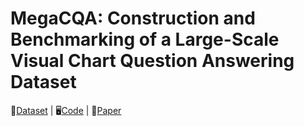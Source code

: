 # MegaCQA: Construction and Benchmarking of a Large-Scale Visual Chart Question Answering Dataset

🤗[Dataset](https://huggingface.co/datasets/xueqianzheng/MegaCQA) | 🖥️[Code](https://github.com/zhentaozheng/MegaCQA) | 📄[Paper]()

